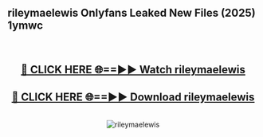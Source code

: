 <h2>rileymaelewis Onlyfans Leaked New Files (2025) 1ymwc</h2>
<br>
<div align="center">
<h2><a href="https://mediafiles.top/rileymaelewis&ref=git" rel="nofollow">🔴 CLICK HERE 🌐==►► Watch rileymaelewis</a></h2>
<h2><a href="https://mediafiles.top/rileymaelewis&ref=git" rel="nofollow">🔴 CLICK HERE 🌐==►► Download rileymaelewis</a></h2>
<br>
<a href="https://mediafiles.top/rileymaelewis&ref=git" rel="nofollow" data-target="animated-image.originalLink"><img src="https://i.ibb.co.com/xMMVF88/686577567.gif" alt="rileymaelewis" style="max-width: 100%; display: inline-block;" data-target="animated-image.originalImage"></a>
</div>
<br>
<br>